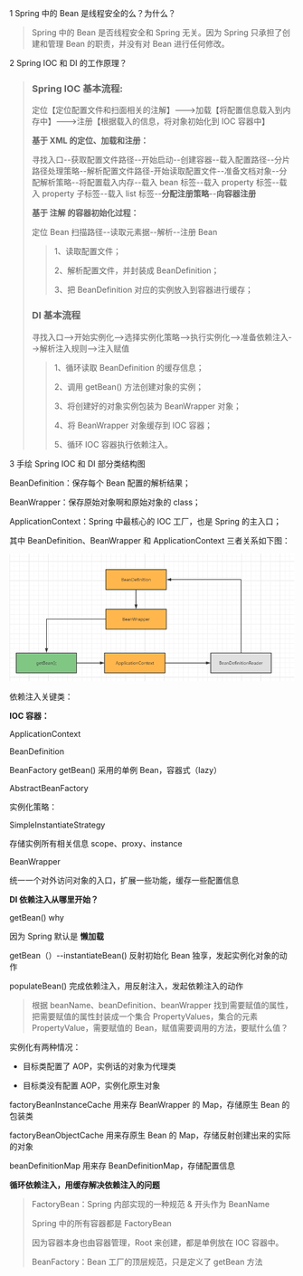 1 Spring 中的 Bean 是线程安全的么？为什么？

> Spring 中的 Bean 是否线程安全和 Spring 无关。因为 Spring 只承担了创建和管理 Bean 的职责，并没有对 Bean 进行任何修改。

2 Spring IOC 和 DI 的工作原理？

> ### Spring IOC 基本流程:
> 
> 定位【定位配置文件和扫面相关的注解】--->加载【将配置信息载入到内存中】--->注册【根据载入的信息，将对象初始化到 IOC 容器中】
> 
> **基于 XML 的定位、加载和注册：**
> 
> 寻找入口--获取配置文件路径--开始启动--创建容器--载入配置路径--分片路径处理策略--解析配置文件路径-开始读取配置文件--准备文档对象--分配解析策略--将配置载入内存--载入 bean 标签--载入 property 标签--载入 property 子标签--载入 list 标签--**分配注册策略**--**向容器注册**
>
> **基于 注解 的容器初始化过程：**
> 
> 定位 Bean 扫描路径--读取元素据--解析--注册 Bean
> 
>> 1、读取配置文件；
>> 
>> 2、解析配置文件，并封装成 BeanDefinition；
>>
>> 3、把 BeanDefinition 对应的实例放入到容器进行缓存；
> 
> ### DI 基本流程
> 
> 寻找入口-->开始实例化-->选择实例化策略-->执行实例化-->准备依赖注入-->解析注入规则-->注入赋值
> 
>> 1、循环读取 BeanDefinition 的缓存信息；
>> 
>> 2、调用 getBean() 方法创建对象的实例；
>> 
>> 3、将创建好的对象实例包装为 BeanWrapper 对象；
>> 
>> 4、将 BeanWrapper 对象缓存到 IOC 容器；
>> 
>> 5、循环 IOC 容器执行依赖注入。

3 手绘 Spring IOC 和 DI 部分类结构图

BeanDefinition：保存每个 Bean 配置的解析结果；

BeanWrapper：保存原始对象啊和原始对象的 class；

ApplicationContext：Spring 中最核心的 IOC 工厂，也是 Spring 的主入口；

其中 BeanDefinition、BeanWrapper 和 ApplicationContext 三者关系如下图：

![img_1.png](img_1.png)

依赖注入关键类：

**IOC 容器：**

ApplicationContext

BeanDefinition

BeanFactory  getBean() 采用的单例 Bean，容器式（lazy）

AbstractBeanFactory

实例化策略：

SimpleInstantiateStrategy

存储实例所有相关信息 scope、proxy、instance

BeanWrapper

统一一个对外访问对象的入口，扩展一些功能，缓存一些配置信息

**DI 依赖注入从哪里开始？**

getBean() why

因为 Spring 默认是 **懒加载** 

getBean（）--instantiateBean() 反射初始化 Bean 独享，发起实例化对象的动作

populateBean() 完成依赖注入，用反射注入，发起依赖注入的动作

> 根据 beanName、beanDefinition、beanWrapper 找到需要赋值的属性，把需要赋值的属性封装成一个集合 PropertyValues，集合的元素 PropertyValue，需要赋值的 Bean，赋值需要调用的方法，要赋什么值？

实例化有两种情况：

- 目标类配置了 AOP，实例话的对象为代理类

- 目标类没有配置 AOP，实例化原生对象

factoryBeanInstanceCache 用来存 BeanWrapper 的 Map，存储原生 Bean 的包装类

factoryBeanObjectCache 用来存原生 Bean 的 Map，存储反射创建出来的实际的对象

beanDefinitionMap 用来存 BeanDefinitionMap，存储配置信息

**循环依赖注入，用缓存解决依赖注入的问题**

> FactoryBean：Spring 内部实现的一种规范 & 开头作为 BeanName
>
> Spring 中的所有容器都是 FactoryBean
> 
> 因为容器本身也由容器管理，Root 来创建，都是单例放在 IOC 容器中。
> 
> BeanFactory：Bean 工厂的顶层规范，只是定义了 getBean 方法
